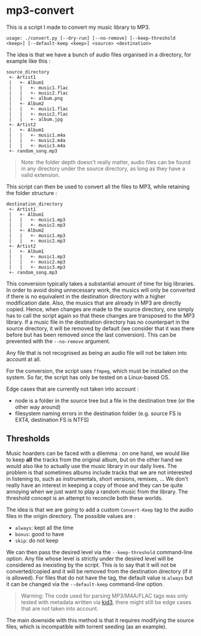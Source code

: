 # mp3-convert

This is a script I made to convert my music library to MP3. 

```
usage: ./convert.py [--dry-run] [--no-remove] [--keep-threshold <keep>] [--default-keep <keep>] <source> <destination>
```

The idea is that we have a bunch of audio files organised in a directory, for example like this :

```
source_directory
 +- Artist1
 |   +- Album1
 |   |   +- music1.flac
 |   |   +- music2.flac
 |   |   +- album.png
 |   +- Album2
 |   |   +- music1.flac
 |   |   +- music2.flac
 |   |   +- album.jpg
 +- Artist2
 |   +- Album1
 |   |   +- music1.m4a
 |   |   +- music2.m4a
 |   |   +- music3.m4a
 +- random_song.mp3
```

> Note: the folder depth doesn't really matter, audio files can be found in any directory under the source directory, as long as they have a valid extension.

This script can then be used to convert all the files to MP3, while retaining the folder structure :

```
destination_directory
 +- Artist1
 |   +- Album1
 |   |   +- music1.mp3
 |   |   +- music2.mp3
 |   +- Album2
 |   |   +- music1.mp3
 |   |   +- music2.mp3
 +- Artist2
 |   +- Album1
 |   |   +- music1.mp3
 |   |   +- music2.mp3
 |   |   +- music3.mp3
 +- random_song.mp3
```

This conversion typically takes a substantial amount of time for big libraries. In order to avoid doing unnecessary work, the musics will only be converted if there is no equivalent in the destination directory with a higher modification date. Also, the musics that are already in MP3 are directly copied. Hence, when changes are made to the source directory, one simply has to call the script again so that these changes are transposed to the MP3 library. If a music file in the destination directory has no counterpart in the source directory, it will be removed by default (we consider that it was there before but has been removed since the last conversion). This can be prevented with the `--no-remove` argument.

Any file that is not recognised as being an audio file will not be taken into account at all.

For the conversion, the script uses `ffmpeg`, which must be installed on the system. So far, the script has only be tested on a Linux-based OS. 

Edge cases that are currently not taken into account : 
 - node is a folder in the source tree but a file in the destination tree (or the other way around)
 - filesystem naming errors in the destination folder (e.g. source FS is EXT4, destination FS is NTFS)

## Thresholds

Music hoarders can be faced with a dilemma : on one hand, we would like to keep **all** the tracks from the original album, but on the other hand we would also like to actually use the music library in our daily lives. The problem is that sometimes albums include tracks that we are not interested in listening to, such as instrumentals, short versions, remixes, ... We don't really have an interest in keeping a copy of those and they can be quite annoying when we just want to play a random music from the library. The threshold concept is an attempt to reconcile both these worlds.

The idea is that we are going to add a custom `Convert-Keep` tag to the audio files in the origin directory. The possible values are :

- `always`: kept all the time
- `bonus`: good to have
- `skip`: do not keep

We can then pass the desired level via the `--keep-threshold` command-line option. Any file whose level is strictly under the desired level will be considered as inexisting by the script. This is to say that it will not be converted/copied and it will be removed from the destination directory (if it is allowed). For files that do not have the tag, the default value is `always` but it can be changed via the `--default-keep` command-line option.

> Warning: The code used for parsing MP3/M4A/FLAC tags was only tested with metadata written via [kid3](https://kid3.kde.org/), there might still be edge cases that are not taken into account.

The main downside with this method is that it requires modifying the source files, which is incompatible with torrent seeding (as an example).

